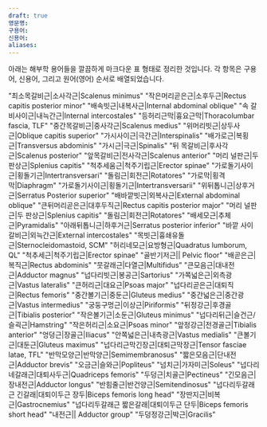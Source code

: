 ```yaml
---
draft: true
영문명:
구용어:
신용어:
aliases:
---
```


아래는 해부학 용어들을 깔끔하게 마크다운 표 형태로 정리한 것입니다. 각 항목은 구용어, 신용어, 그리고 원어(영어) 순서로 배열되었습니다.

"최소목갈비근|소사각근|Scalenus minimus"
"작은머리곧은근|소후두근|Rectus capitis posterior minor"
"배속빗근|내복사근|Internal abdominal oblique"
"속 갈비사이근|내늑간근|Internal intercostales"
"등허리근막|흉요근막|Thoracolumbar fascia, TLF"
"중간목갈비근|중사각근|Scalenus medius"
"위머리빗근|상두사근|Oblique capitis superior"
"가시사이근|극간근|Interspinalis"
"배가로근|복횡근|Transversus abdominis"
"가시근|극근|Spinalis"
"뒤 목갈비근|후사각근|Scalenus posterior"
"앞목갈비근|전사각근|Scalenus anterior"
"머리 널판근|두 판상근|Splenius capitis"
"척추세움근|척주기립근|Erector spinae"
"가로돌기사이근|횡돌기근|Intertransversari"
"돌림근|회전근|Rotatores"
"가로막|횡격막|Diaphragm"
"가로돌기사이근|횡돌기근|Intertransversarii"
"위뒤톱니근|상후거근|Serratus Posterior superior"
"배바깥빗근|외복사근|External abdominal oblique"
"큰뒤머리곧은근|대후두직근|Rectus capitis posterior major"
"머리 널판근|두 판상근|Splenius capitis"
"돌림근|회전근|Rotatores"
"배세모근|추체근|Pyramidalis"
"아래뒤톱니근|하후거근|Serratus posterior inferior"
"바깥 사이갈비근|외늑간근|External intercostales"
"목빗근|흉쇄유돌근|Sternocleidomastoid, SCM"
"허리네모근|요방형근|Quadratus lumborum, QL"
"척추세근|척주기립근|Erector spinae"
"골반기저근|| Pelvic floor"
"배곧은근|복직근|Rectus abdominis"
"뭇갈래근|다열근|Multifidus"
"큰모음근|대내전근|Adductor magnus"
"넙다리빗근|봉공근|Sartorius"
"가쪽넓은근|외측광근|Vastus lateralis"
"큰허리근|대요근|Psoas major"
"넙다리곧은근|대퇴직근|Rectus femoris"
"중간볼기근|중둔근|Gluteus medius"
"중간넓은근|중간광근|Vastus intermedius"
"궁둥구멍근|이상근|Piriformis"
"뒤정강근|후경골근|Tibialis posterior"
"작은볼기근|소둔근|Gluteus minimus"
"넙다리뒤근|슬건근/슬괵근|Hamstring"
"작은허리근|소요근|Psoas minor"
"앞정강근|전경골근|Tibialis anterior"
"엉덩근|장골근|Iliacus"
"안쪽넓은근|내측광근|Vastus medialis"
"큰볼기근|대둔근|Gluteus maximus"
"넙다리근막긴장근|대퇴근막장근|Tensor fasciae latae, TFL"
"반막모양근|반막양근|Semimembranosus"
"짧은모음근|단내전근|Adductor brevis"
"오금근|슬와근|Popliteus"
"넘치근|가자미근|Soleus"
"넙다리네갈래근|대퇴사두근|Quadriceps femoris"
"두덩근|치골근|Pectineus"
"긴모음근|장내전근|Adductor longus"
"반힘줄근|반건양근|Semitendinosus"
"넙다리두갈래근 긴갈래|대퇴이두근 장두|Biceps femoris long head"
"장딴지근|비복근|Gastrocnemius"
"넙다리두갈래근 짧은갈래|대퇴이두근 단두|Biceps femoris short head"
"내전근|| Adductor group"
"두덩정강근|박근|Gracilis"